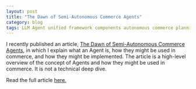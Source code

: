```yaml
---
layout: post
title: "The Dawn of Semi-Autonomous Commerce Agents"
category: blog
tags: LLM Agent unified framework components autonomous commerce planning execution memory profiling design
---
```


I recently published an article, [The Dawn of Semi-Autonomous Commerce Agents](https://www.commerce-architects.com/post/the-dawn-of-semi-autonomous-e-commerce-agents),
in which I explain what an Agent is, how they might be used in commerce, and how they might be implemented. 
The article is a high-level overview of the concept of Agents and how they might be used in commerce. It is not a technical deep dive.

Read the full article [here.](https://www.commerce-architects.com/post/the-dawn-of-semi-autonomous-e-commerce-agents)